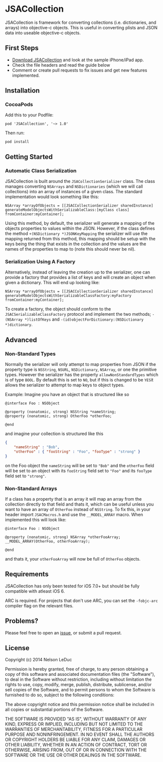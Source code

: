 # JSACollection

JSACollection is framework for converting collections (i.e. dictionaries, and arrays) into objective-c objects. This is useful in converting plists and JSON data into useable objective-c objects.

## First Steps

- [Download JSACollection](https://github.com/NelsonLeDuc/JSACollection/archive/master.zip) and look at the sample iPhone/iPad app.
- Check the file headers and read the guide below
- Comment or create pull requests to fix issues and get new features implemented.

## Installation

### CocoaPods

Add this to your Podfile:

	pod 'JSACollection', '~> 1.0'

Then run:
	
	pod install

## Getting Started

### Automatic Class Serialization

JSACollection is built around the `JSACollectionSerializer` class. The class manages converting `NSArrays` and `NSDictionaries` (which we will call collections) into an array of instances of a given class. The standard implementation would look something like this:

```obj-c
NSArray *arrayOfObjects = [[JSACCollectionSerializer sharedInstance] generateModelObjectsWithSerializableClass:[myClass class] fromContainer:myContainer];
```

Using this method, by default, the serializer will generate a mapping of the objects properties to values within the JSON. However, if the class defines the method `+(NSDictionary *)JSONKeyMapping` the serializer will use the mapping returned from this method, this mapping should be setup with the keys being the thing that exists in the collection and the values are the names of the properties to map to (note this should never be nil).

### Serialization Using A Factory

Alternatively, instead of leaving the creation up to the serializer, one can provide a factory that provides a list of keys and will create an object when given a dictionary. This will end up looking like:

```obj-c
NSArray *arrayOfObjects = [[JSACCollectionSerializer sharedInstance] generateModelObjectsWithSerializableClassFactory:myFactory fromContainer:myContainer];
```

To create a factory, the object should conform to the `JSACSerializableClassFactory` protocol and implement the two methods; `-(NSArray *)listOfKeys` and `-(id)objectForDictionary:(NSDictionary *)dictionary`.

## Advanced

### Non-Standard Types

Normally the serializer will only attempt to map properties from JSON if the property type is `NSString`, `NSURL`, `NSDictionary`, `NSArray`, or one the primitive types. However the serializer has the property `allowNonStandardTypes` which is of type `BOOL`. By default this is set to `NO`, but if this is changed to be `YES`it allows the serializer to attempt to map keys to object types. 

Example: Imagine you have an object that is structured like so
```obj-c
@interface Foo : NSObject

@property (nonatomic, strong) NSString *nameString;
@property (nonatomic, strong) OtherFoo *otherFoo;

@end
```
and imagine your collection is structured like this
```JSON
{
    "nameString" : "Bob",
    "otherFoo" : { "fooString" : "Foo", "fooType" : "strong" }
}
```
on the Foo object the `nameString` will be set to `"Bob"` and the `otherFoo` field will be set to an object with its `fooString` field set to `"Foo"` and its `fooType` field set to `"strong"`.

### Non-Standard Arrays

If a class has a property that is an array it will map an array from the collection directly to that field and thats it, which can be useful unless you want to have an array of `OtherFoo` instead of `NSString`. To fix this, in your header import `JSACMacros.h` and use the `__MODEL_ARRAY` macro. When implemented this will look like:
```obj-c
@interface Foo : NSObject

@property (nonatomic, strong) NSArray *otherFooArray; __MODEL_ARRAY(OtherFoo, otherFooArray);

@end
```
and thats it, your `otherFooArray` will now be full of `OtherFoo` objects.

## Requirements

JSACollection has only been tested for iOS 7.0+ but should be fully compatible with atleast iOS 6.

ARC is required. For projects that don't use ARC, you can set the `-fobjc-arc` compiler flag on the relevant files.

## Problems?

Please feel free to open an [issue](https://github.com/NelsonLeDuc/JSACollection/issues), or submit a pull request.

## License

Copyright (c) 2014 Nelson LeDuc

Permission is hereby granted, free of charge, to any person obtaining a copy
of this software and associated documentation files (the "Software"), to deal
in the Software without restriction, including without limitation the rights
to use, copy, modify, merge, publish, distribute, sublicense, and/or sell
copies of the Software, and to permit persons to whom the Software is
furnished to do so, subject to the following conditions:

The above copyright notice and this permission notice shall be included in
all copies or substantial portions of the Software.

THE SOFTWARE IS PROVIDED "AS IS", WITHOUT WARRANTY OF ANY KIND, EXPRESS OR
IMPLIED, INCLUDING BUT NOT LIMITED TO THE WARRANTIES OF MERCHANTABILITY,
FITNESS FOR A PARTICULAR PURPOSE AND NONINFRINGEMENT. IN NO EVENT SHALL THE
AUTHORS OR COPYRIGHT HOLDERS BE LIABLE FOR ANY CLAIM, DAMAGES OR OTHER
LIABILITY, WHETHER IN AN ACTION OF CONTRACT, TORT OR OTHERWISE, ARISING FROM,
OUT OF OR IN CONNECTION WITH THE SOFTWARE OR THE USE OR OTHER DEALINGS IN
THE SOFTWARE.
